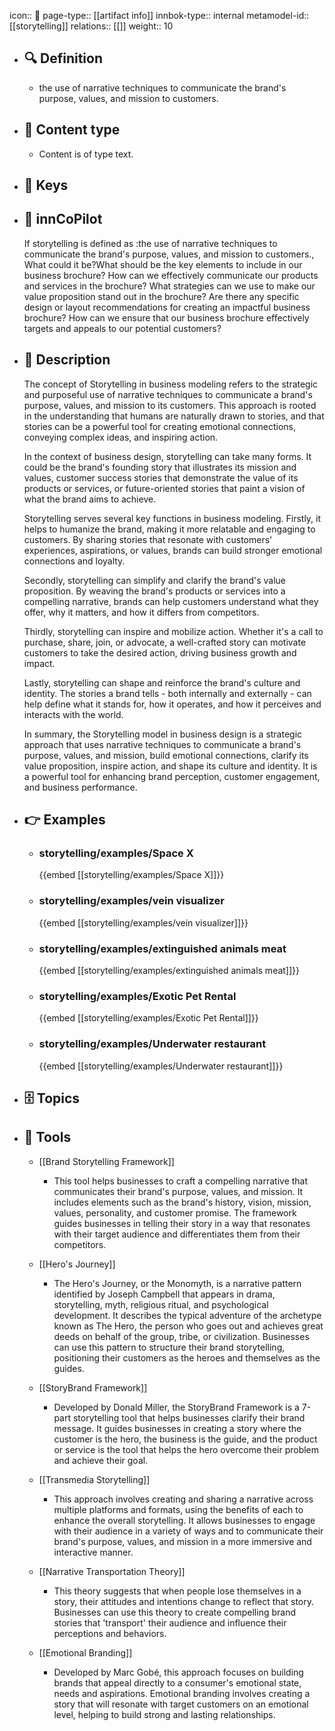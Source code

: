 icon:: 🧿
page-type:: [[artifact info]]
innbok-type:: internal
metamodel-id:: [[storytelling]]
relations:: [[]]
weight:: 10

- ## 🔍 Definition
  - the use of narrative techniques to communicate the brand's purpose, values, and mission to customers.
- ## 📰 Content type 
  - Content is of type text.
  
- ## 🔑 Keys
  
- ## 🤖 innCoPilot
  If storytelling is defined as :the use of narrative techniques to communicate the brand's purpose, values, and mission to customers., What could it be?What should be the key elements to include in our business brochure?
  How can we effectively communicate our products and services in the brochure?
  What strategies can we use to make our value proposition stand out in the brochure?
  Are there any specific design or layout recommendations for creating an impactful business brochure?
  How can we ensure that our business brochure effectively targets and appeals to our potential customers?
- ## 📖 Description
  The concept of Storytelling in business modeling refers to the strategic and purposeful use of narrative techniques to communicate a brand's purpose, values, and mission to its customers. This approach is rooted in the understanding that humans are naturally drawn to stories, and that stories can be a powerful tool for creating emotional connections, conveying complex ideas, and inspiring action.
  
  In the context of business design, storytelling can take many forms. It could be the brand's founding story that illustrates its mission and values, customer success stories that demonstrate the value of its products or services, or future-oriented stories that paint a vision of what the brand aims to achieve.
  
  Storytelling serves several key functions in business modeling. Firstly, it helps to humanize the brand, making it more relatable and engaging to customers. By sharing stories that resonate with customers' experiences, aspirations, or values, brands can build stronger emotional connections and loyalty.
  
  Secondly, storytelling can simplify and clarify the brand's value proposition. By weaving the brand's products or services into a compelling narrative, brands can help customers understand what they offer, why it matters, and how it differs from competitors.
  
  Thirdly, storytelling can inspire and mobilize action. Whether it's a call to purchase, share, join, or advocate, a well-crafted story can motivate customers to take the desired action, driving business growth and impact.
  
  Lastly, storytelling can shape and reinforce the brand's culture and identity. The stories a brand tells - both internally and externally - can help define what it stands for, how it operates, and how it perceives and interacts with the world.
  
  In summary, the Storytelling model in business design is a strategic approach that uses narrative techniques to communicate a brand's purpose, values, and mission, build emotional connections, clarify its value proposition, inspire action, and shape its culture and identity. It is a powerful tool for enhancing brand perception, customer engagement, and business performance.
- ## 👉 Examples
  - ### storytelling/examples/Space X
    {{embed [[storytelling/examples/Space X]]}}
  - ### storytelling/examples/vein visualizer
    {{embed [[storytelling/examples/vein visualizer]]}}
  - ### storytelling/examples/extinguished animals meat
    {{embed [[storytelling/examples/extinguished animals meat]]}}
  - ### storytelling/examples/Exotic Pet Rental
    {{embed [[storytelling/examples/Exotic Pet Rental]]}}
  - ### storytelling/examples/Underwater restaurant
    {{embed [[storytelling/examples/Underwater restaurant]]}}
  
- ## 🗄️ Topics
  
- ## 🧰 Tools
  - [[Brand Storytelling Framework]]
    - This tool helps businesses to craft a compelling narrative that communicates their brand's purpose, values, and mission. It includes elements such as the brand's history, vision, mission, values, personality, and customer promise. The framework guides businesses in telling their story in a way that resonates with their target audience and differentiates them from their competitors.
  
  - [[Hero's Journey]]
    - The Hero's Journey, or the Monomyth, is a narrative pattern identified by Joseph Campbell that appears in drama, storytelling, myth, religious ritual, and psychological development. It describes the typical adventure of the archetype known as The Hero, the person who goes out and achieves great deeds on behalf of the group, tribe, or civilization. Businesses can use this pattern to structure their brand storytelling, positioning their customers as the heroes and themselves as the guides.
  
  - [[StoryBrand Framework]]
    - Developed by Donald Miller, the StoryBrand Framework is a 7-part storytelling tool that helps businesses clarify their brand message. It guides businesses in creating a story where the customer is the hero, the business is the guide, and the product or service is the tool that helps the hero overcome their problem and achieve their goal.
  
  - [[Transmedia Storytelling]]
    - This approach involves creating and sharing a narrative across multiple platforms and formats, using the benefits of each to enhance the overall storytelling. It allows businesses to engage with their audience in a variety of ways and to communicate their brand's purpose, values, and mission in a more immersive and interactive manner.
  
  - [[Narrative Transportation Theory]]
    - This theory suggests that when people lose themselves in a story, their attitudes and intentions change to reflect that story. Businesses can use this theory to create compelling brand stories that 'transport' their audience and influence their perceptions and behaviors.
  
  - [[Emotional Branding]]
    - Developed by Marc Gobé, this approach focuses on building brands that appeal directly to a consumer's emotional state, needs and aspirations. Emotional branding involves creating a story that will resonate with target customers on an emotional level, helping to build strong and lasting relationships.
